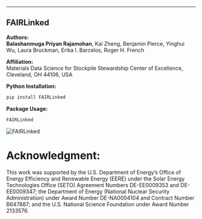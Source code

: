 ------------------
FAIRLinked
------------------

**Authors:**  
**Balashanmuga Priyan Rajamohan**, Kai Zheng, Benjamin Pierce, Yinghui Wu, Laura Bruckman, Erika I. Barcelos, Roger H. French

**Affiliation:**  
Materials Data Science for Stockpile Stewardship Center of Excellence,  
Cleveland, OH 44106, USA


**Python Installation:**

```bash
pip install FAIRLinked
```

**Package Usage:**

```bash
FAIRLinked
```

![FAIRLinked](FAIRLinkedv0.2.png)


# Acknowledgment:
This work was supported by the U.S. Department of Energy’s Office of Energy Efficiency and Renewable Energy (EERE) under the Solar Energy Technologies Office (SETO) Agreement Numbers DE-EE0009353 and DE-EE0009347; the Department of Energy (National Nuclear Security Administration) under Award Number DE-NA0004104 and Contract Number B647887; and the U.S. National Science Foundation under Award Number 2133576.